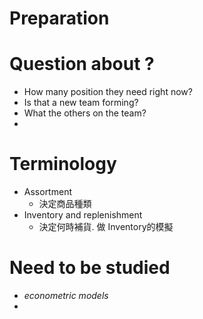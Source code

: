 # Preparation  

# Question about ?
- How many position they need right now?
- Is that a new team forming?
- What the others on the team?
- 
# Terminology
- Assortment
	- 決定商品種類
- Inventory and replenishment
	- 決定何時補貨. 做 Inventory的模擬
# Need to be studied
- _econometric models_
- 
<!--stackedit_data:
eyJoaXN0b3J5IjpbLTI3NjM5NTkzOSwtNDUxMzU3ODk2XX0=
-->